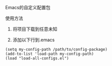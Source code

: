 Emacs的自定义配置包

使用方法

1. 将项目下载到任意未知

2. 添加以下行到.emacs
```
(setq my-config-path /path/to/config-package)
(add-to-list 'load-path my-config-path)
(load "load-all-configs.el")
```
